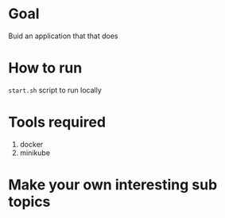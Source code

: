 # Goal

Buid an application that that does

# How to run
`start.sh` script to run locally

# Tools required

1. docker
2. minikube

# Make your own interesting sub topics

